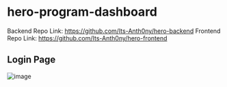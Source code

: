 # hero-program-dashboard

Backend Repo Link: https://github.com/Its-Anth0ny/hero-backend
Frontend Repo Link: https://github.com/Its-Anth0ny/hero-frontend

## Login Page
![image](https://github.com/Its-Anth0ny/hero-program-dash/assets/81018055/988b981a-1411-41ac-be47-e7b4ee347bac)
